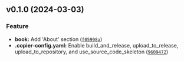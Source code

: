 <!--next-version-placeholder-->

## v0.1.0 (2024-03-03)

### Feature

* **book:** Add 'About' section ([`f05998a`](https://github.com/chu-aie/mlops-2024/commit/f05998acd4cecd2be12b63908bab7f2b2477bc80))
* **.copier-config.yaml:** Enable build_and_release, upload_to_release, upload_to_repository, and use_source_code_skeleton ([`9609472`](https://github.com/chu-aie/mlops-2024/commit/9609472fd3ba1d1e8b1113882bf922612cd34404))
